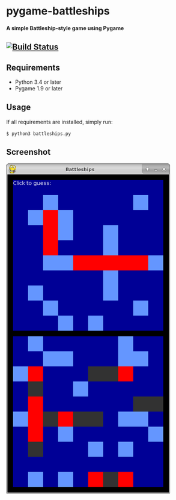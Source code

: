 # pygame-battleships
#### A simple Battleship-style game using Pygame
[![Build Status](https://travis-ci.org/LukeStorry/pygame-battleships.svg?branch=master)](https://travis-ci.org/LukeStorry/pygame-battleships) 
---

## Requirements
- Python 3.4 or later
- Pygame 1.9 or later

## Usage
If all requirements are installed, simply run:

    $ python3 battleships.py
    
## Screenshot
![screenshot](screenshot.png)
